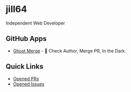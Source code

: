 <!----- BEGIN GHOST DOCS HEADER ----->

# jill64

Independent Web Developer

<!----- END GHOST DOCS HEADER ----->

## GitHub Apps

- [Ghost Merge](https://github.com/apps/ghost-merge) - 👻 Check Author, Merge PR, In the Dark.

## Quick Links

- [Opened PRs](https://github.com/pulls?q=is%3Aopen+is%3Apr+archived%3Afalse+owner%3Ajill64)
- [Opened Issues](https://github.com/issues?page=1&q=is%3Aopen+is%3Aissue+owner%3Ajill64+archived%3Afalse)
